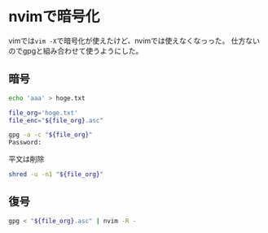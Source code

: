 # nvimで暗号化

vimでは`vim -X`で暗号化が使えたけど、nvimでは使えなくなっった。
仕方ないのでgpgと組み合わせて使うようにした。

## 暗号

```bash
echo 'aaa' > hoge.txt

file_org='hoge.txt'
file_enc="${file_org}.asc"
```

```bash
gpg -a -c "${file_org}"
Password: 
```

平文は削除

```bash
shred -u -n1 "${file_org}"
```

## 復号

```bash
gpg < "${file_org}.asc" | nvim -R -
```
